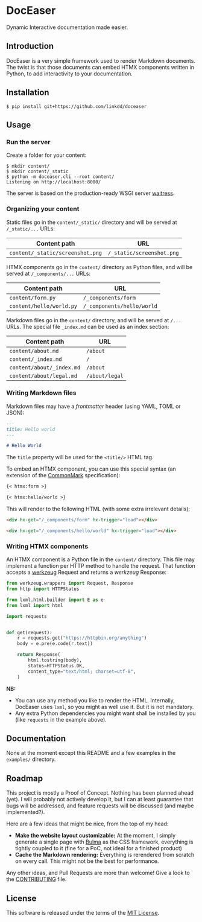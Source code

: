 # DocEaser

Dynamic Interactive documentation made easier.

## Introduction

DocEaser is a very simple framework used to render Markdown documents. The twist
is that those documents can embed HTMX components written in Python, to add
interactivity to your documentation.

## Installation

```shell
$ pip install git+https://github.com/linkdd/doceaser
```

## Usage

### Run the server

Create a folder for your content:

```shell
$ mkdir content/
$ mkdir content/_static
$ python -m doceaser.cli --root content/
Listening on http://localhost:8080/
```

The server is based on the production-ready WSGI server
[waitress](https://docs.pylonsproject.org/projects/waitress/en/latest/).

### Organizing your content

Static files go in the `content/_static/` directory and will be served at
`/_static/...` URLs:

| Content path | URL |
| --- | --- |
| `content/_static/screenshot.png` | `/_static/screenshot.png` |

HTMX components go in the `content/` directory as Python files, and will be
served at `/_components/...` URLs:

| Content path | URL |
| --- | --- |
| `content/form.py` | `/_components/form` |
| `content/hello/world.py` | `/_components/hello/world` |

Markdown files go in the `content/` directory, and will be served at `/...`
URLs. The special file `_index.md` can be used as an index section:

| Content path | URL |
| --- | --- |
| `content/about.md` | `/about` |
| `content/_index.md` | `/` |
| `content/about/_index.md` | `/about` |
| `content/about/legal.md` | `/about/legal` |

### Writing Markdown files

Markdown files may have a *frontmatter* header (using YAML, TOML or JSON):

```markdown
---
title: Hello world
---

# Hello World
```

The `title` property will be used for the `<title/>` HTML tag.

To embed an HTMX component, you can use this special syntax (an extension of
the [CommonMark](https://spec.commonmark.org/0.30/) specification):

```markdown
{< htmx:form >}

{< htmx:hello/world >}
```

This will render to the following HTML (with some extra irrelevant details):

```html
<div hx-get="/_components/form" hx-trigger="load"></div>

<div hx-get="/_components/hello/world" hx-trigger="load"></div>
```

### Writing HTMX components

An HTMX component is a Python file in the `content/` directory.
This file may implement a function per HTTP method to handle the request. That
function accepts a [werkzeug](https://werkzeug.palletsprojects.com/) Request and
returns a *werkzeug* Response:

```python
from werkzeug.wrappers import Request, Response
from http import HTTPStatus

from lxml.html.builder import E as e
from lxml import html

import requests


def get(request):
    r = requests.get("https://httpbin.org/anything")
    body = e.pre(e.code(r.text))

    return Response(
        html.tostring(body),
        status=HTTPStatus.OK,
        content_type="text/html; charset=utf-8",
    )
```

**NB:**

 - You can use any method you like to render the HTML. Internally, DocEaser uses
   `lxml`, so you might as well use it. But it is not mandatory.
 - Any extra Python dependencies you might want shall be installed by you (like
   `requests` in the example above).

## Documentation

None at the moment except this README and a few examples in the `examples/`
directory.

## Roadmap

This project is mostly a Proof of Concept. Nothing has been planned ahead (yet).
I will probably not actively develop it, but I can at least guarantee that bugs
will be addressed, and feature requests will be discussed (and maybe
implemented?).

Here are a few ideas that might be nice, from the top of my head:

 - **Make the website layout customizable:** At the moment, I simply generate a
   single page with [Bulma](https://bulma.io) as the CSS framework, everything
   is tightly coupled to it (fine for a PoC, not ideal for a finished product)
 - **Cache the Markdown rendering:** Everything is rerendered from scratch on
   every call. This might not be the best for performance.

Any other ideas, and Pull Requests are more than welcome! Give a look to the
[CONTRIBUTING](./CONTRIBUTING.md) file.

## License

This software is released under the terms of the [MIT License](./LICENSE.txt).
